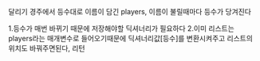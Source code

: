 달리기 경주에서 등수대로 이름이 담긴 players, 이름이 불릴때마다 등수가 당겨진다

1.등수가 매번 바뀌기 때문에 저장해야할 딕셔너리가 필요하다
2.이미 리스트는 players라는 매개변수로 들어오기때문에 딕셔너리값[등수]를 변환시켜주고 리스트의 위치도 바꿔주면된다, 리턴